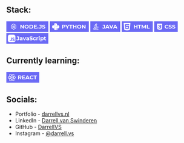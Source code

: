 <!-- ![Stats](https://github-readme-stats.vercel.app/api?username=arslee07&show_icons=true&theme=dracula) -->

## Stack: 
![NODEJS](/labels/nodejs.png) ![PYTHON](/labels/python.png) ![JAVA](/labels/java.png) ![HTML](/labels/html.png) ![CSS](/labels/css.png) ![JAVASCRIPT](/labels/javascript.png)

## Currently learning:
![REACT](/labels/react.png)

## Socials:
* Portfolio   - [darrellvs.nl](https://darrellvs.nl)
* LinkedIn    - [Darrell van Swinderen](https://link.darrellvs.nl/linkedin)
* GitHub      - [DarrellVS](https://link.darrellvs.nl/github)
* Instagram   - [@darrell.vs](https://link.darrellvs.nl/instagram)
